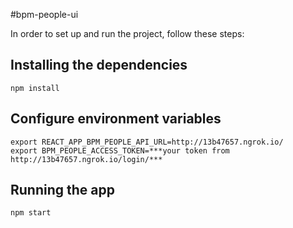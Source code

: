 #bpm-people-ui

In order to set up and run the project, follow these steps:

## Installing the dependencies

```
npm install
```

## Configure environment variables

```
export REACT_APP_BPM_PEOPLE_API_URL=http://13b47657.ngrok.io/
export BPM_PEOPLE_ACCESS_TOKEN=***your token from http://13b47657.ngrok.io/login/***
```

## Running the app

```
npm start
```
